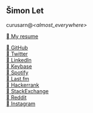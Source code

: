 ## Šimon Let  
curusarn@*\<almost_everywhere\>*

[ My resume](https://github.com/curusarn/curusarn.github.io/raw/master/cv-private.pdf)

[ GitHub](https://github.com/curusarn)  
[ Twitter](https://twitter.com/curusarn)  
[ LinkedIn](https://linkedin.com/in/simon-let)  
[ Keybase](https://keybase.io/curusarn)  
[ Spotify](https://open.spotify.com/user/curusarn)  
[ Last.fm](https://www.last.fm/user/curusarn)  
[ Hackerrank](https://www.hackerrank.com/curusarn)  
[ StackExchange](https://stackexchange.com/users/5039093/curusarn?tab=accounts)  
[ Reddit](https://www.reddit.com/user/curusarn)  
[ Instagram](https://www.instagram.com/curusarn) 

<i class="fa fa-warning"></i>

